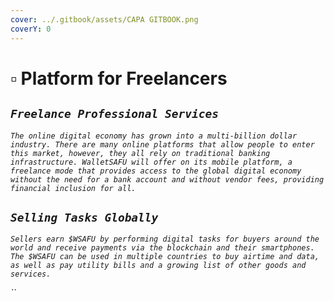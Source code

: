 ```yaml
---
cover: ../.gitbook/assets/CAPA GITBOOK.png
coverY: 0
---
```


# ▫ Platform for Freelancers

## _`Freelance Professional Services`_

_`The online digital economy has grown into a multi-billion dollar industry. There are many online platforms that allow people to enter this market, however, they all rely on traditional banking infrastructure. WalletSAFU will offer on its mobile platform, a freelance mode that provides access to the global digital economy without the need for a bank account and without vendor fees, providing financial inclusion for all.`_

## _`Selling Tasks Globally`_

_`Sellers earn $WSAFU by performing digital tasks for buyers around the world and receive payments via the blockchain and their smartphones. The $WSAFU can be used in multiple countries to buy airtime and data, as well as pay utility bills and a growing list of other goods and services.`_

_``_

